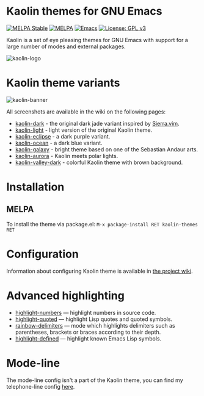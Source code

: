 # Kaolin themes for GNU Emacs
[![MELPA Stable](https://stable.melpa.org/packages/kaolin-themes-badge.svg)](https://stable.melpa.org/#/kaolin-themes)
[![MELPA](https://melpa.org/packages/kaolin-themes-badge.svg)](https://melpa.org/#/kaolin-themes)
[![Emacs](https://img.shields.io/badge/Emacs-25.1%2B-d24b83.svg)](https://www.gnu.org/software/emacs/)
[![License: GPL v3](https://img.shields.io/badge/License-GPL%20v3-green.svg)](http://www.gnu.org/licenses/gpl-3.0)

Kaolin is a set of eye pleasing themes for GNU Emacs with support for a large number of modes and external packages.

![kaolin-logo](https://user-images.githubusercontent.com/9018005/31884317-5715a32c-b7f5-11e7-8dce-0416051f55ce.png)

# Kaolin theme variants

![kaolin-banner](https://user-images.githubusercontent.com/9018005/34557184-08f0707e-f142-11e7-9421-94424b953163.png)

All screenshots are available in the wiki on the following pages:

* [kaolin-dark](https://github.com/ogdenwebb/emacs-kaolin-themes/wiki/Kaolin-dark-theme) - the original dark jade variant inspired by [Sierra.vim](https://github.com/AlessandroYorba/Sierra).
* [kaolin-light](https://github.com/ogdenwebb/emacs-kaolin-themes/wiki/Kaolin-light-theme) - light version of the original Kaolin theme.
* [kaolin-eclipse](https://github.com/ogdenwebb/emacs-kaolin-themes/wiki/Kaolin-eclipse-theme) - a dark purple variant.
* [kaolin-ocean](https://github.com/ogdenwebb/emacs-kaolin-themes/wiki/Kaolin-ocean-theme) - a dark blue variant.
* [kaolin-galaxy](https://github.com/ogdenwebb/emacs-kaolin-themes/wiki/Kaolin-galaxy-theme) - bright theme based on one of the Sebastian Andaur arts.
* [kaolin-aurora](https://github.com/ogdenwebb/emacs-kaolin-themes/wiki/Kaolin-aurora-theme) - Kaolin meets polar lights.
* [kaolin-valley-dark](https://github.com/ogdenwebb/emacs-kaolin-themes/wiki/Kaolin-valley-dark-theme) - colorful Kaolin theme with brown background.


# Installation
## MELPA
To install the theme via package.el: `M-x package-install RET kaolin-themes RET`

# Configuration
Information about configuring Kaolin theme is available in [the project wiki](https://github.com/ogdenwebb/emacs-kaolin-themes/wiki#configuration-example).

# Advanced highlighting

* [highlight-numbers](https://github.com/Fanael/highlight-numbers) — highlight numbers in source code.
* [highlight-quoted](https://github.com/Fanael/highlight-quoted) — highlight Lisp quotes and quoted symbols.
* [rainbow-delimiters](https://github.com/Fanael/rainbow-delimiters) — mode which highlights delimiters such as parentheses, brackets or braces according to their depth.
* [highlight-defined](https://github.com/Fanael/highlight-defined) — highlight known Emacs Lisp symbols.

# Mode-line

The mode-line config isn't a part of the Kaolin theme, you can find my telephone-line config [here](https://github.com/ogdenwebb/elmax/tree/master/modeline).
